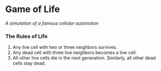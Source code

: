 # Game of Life
<i> A simulation of a famous cellular automaton </i>



### The Rules of Life

1. Any live cell with two or three neighbors survives.
2. Any dead cell with three live neighbors becomes a live cell.
3. All other live cells die in the next generation. Similarly, all other dead cells stay dead.
